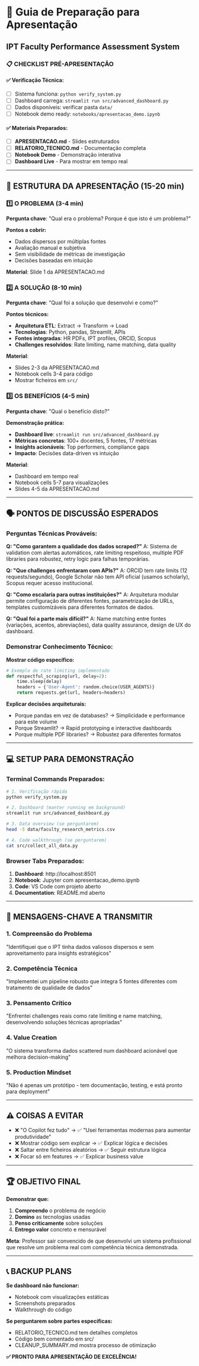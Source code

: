 # 🎯 Guia de Preparação para Apresentação
## IPT Faculty Performance Assessment System

### 📋 CHECKLIST PRÉ-APRESENTAÇÃO

#### ✅ Verificação Técnica:
- [ ] Sistema funciona: `python verify_system.py`
- [ ] Dashboard carrega: `streamlit run src/advanced_dashboard.py`
- [ ] Dados disponíveis: verificar pasta `data/`
- [ ] Notebook demo ready: `notebooks/apresentacao_demo.ipynb`

#### ✅ Materiais Preparados:
- [ ] **APRESENTACAO.md** - Slides estruturados
- [ ] **RELATORIO_TECNICO.md** - Documentação completa  
- [ ] **Notebook Demo** - Demonstração interativa
- [ ] **Dashboard Live** - Para mostrar em tempo real

---

## 🎤 ESTRUTURA DA APRESENTAÇÃO (15-20 min)

### 1️⃣ O PROBLEMA (3-4 min)
**Pergunta chave**: "Qual era o problema? Porque é que isto é um problema?"

**Pontos a cobrir:**
- Dados dispersos por múltiplas fontes
- Avaliação manual e subjetiva
- Sem visibilidade de métricas de investigação
- Decisões baseadas em intuição

**Material**: Slide 1 da APRESENTACAO.md

### 2️⃣ A SOLUÇÃO (8-10 min)
**Pergunta chave**: "Qual foi a solução que desenvolvi e como?"

**Pontos técnicos:**
- **Arquitetura ETL**: Extract → Transform → Load
- **Tecnologias**: Python, pandas, Streamlit, APIs
- **Fontes integradas**: HR PDFs, IPT profiles, ORCID, Scopus
- **Challenges resolvidos**: Rate limiting, name matching, data quality

**Material**: 
- Slides 2-3 da APRESENTACAO.md
- Notebook cells 3-4 para código
- Mostrar ficheiros em `src/`

### 3️⃣ OS BENEFÍCIOS (4-5 min)
**Pergunta chave**: "Qual o benefício disto?"

**Demonstração prática:**
- **Dashboard live**: `streamlit run src/advanced_dashboard.py`
- **Métricas concretas**: 100+ docentes, 5 fontes, 17 métricas
- **Insights acionáveis**: Top performers, compliance gaps
- **Impacto**: Decisões data-driven vs intuição

**Material**:
- Dashboard em tempo real
- Notebook cells 5-7 para visualizações
- Slides 4-5 da APRESENTACAO.md

---

## 🗣️ PONTOS DE DISCUSSÃO ESPERADOS

### Perguntas Técnicas Prováveis:

**Q: "Como garantem a qualidade dos dados scraped?"**
A: Sistema de validation com alertas automáticos, rate limiting respeitoso, multiple PDF libraries para robustez, retry logic para falhas temporárias.

**Q: "Que challenges enfrentaram com APIs?"**
A: ORCID tem rate limits (12 requests/segundo), Google Scholar não tem API oficial (usamos scholarly), Scopus requer acesso institucional.

**Q: "Como escalaria para outras instituições?"**
A: Arquitetura modular permite configuração de diferentes fontes, parametrização de URLs, templates customizáveis para diferentes formatos de dados.

**Q: "Qual foi a parte mais difícil?"**
A: Name matching entre fontes (variações, acentos, abreviações), data quality assurance, design de UX do dashboard.

### Demonstrar Conhecimento Técnico:

**Mostrar código específico:**
```python
# Exemplo de rate limiting implementado
def respectful_scraping(url, delay=2):
    time.sleep(delay)
    headers = {'User-Agent': random.choice(USER_AGENTS)}
    return requests.get(url, headers=headers)
```

**Explicar decisões arquiteturais:**
- Porque pandas em vez de databases? → Simplicidade e performance para este volume
- Porque Streamlit? → Rapid prototyping e interactive dashboards
- Porque multiple PDF libraries? → Robustez para diferentes formatos

---

## 💻 SETUP PARA DEMONSTRAÇÃO

### Terminal Commands Preparados:
```bash
# 1. Verificação rápida
python verify_system.py

# 2. Dashboard (manter running em background)
streamlit run src/advanced_dashboard.py

# 3. Data overview (se perguntarem)
head -5 data/faculty_research_metrics.csv

# 4. Code walkthrough (se perguntarem)
cat src/collect_all_data.py
```

### Browser Tabs Preparados:
1. **Dashboard**: http://localhost:8501
2. **Notebook**: Jupyter com apresentacao_demo.ipynb
3. **Code**: VS Code com projeto aberto
4. **Documentation**: README.md aberto

---

## 🎯 MENSAGENS-CHAVE A TRANSMITIR

### 1. **Compreensão do Problema**
"Identifiquei que o IPT tinha dados valiosos dispersos e sem aproveitamento para insights estratégicos"

### 2. **Competência Técnica**  
"Implementei um pipeline robusto que integra 5 fontes diferentes com tratamento de qualidade de dados"

### 3. **Pensamento Crítico**
"Enfrentei challenges reais como rate limiting e name matching, desenvolvendo soluções técnicas apropriadas"

### 4. **Value Creation**
"O sistema transforma dados scattered num dashboard acionável que melhora decision-making"

### 5. **Production Mindset**
"Não é apenas um protótipo - tem documentação, testing, e está pronto para deployment"

---

## ⚠️ COISAS A EVITAR

- ❌ "O Copilot fez tudo" → ✅ "Usei ferramentas modernas para aumentar produtividade"
- ❌ Mostrar código sem explicar → ✅ Explicar lógica e decisões
- ❌ Saltar entre ficheiros aleatórios → ✅ Seguir estrutura lógica
- ❌ Focar só em features → ✅ Explicar business value

---

## 🏆 OBJETIVO FINAL

**Demonstrar que:**
1. **Compreendo** o problema de negócio
2. **Domino** as tecnologias usadas  
3. **Penso criticamente** sobre soluções
4. **Entrego valor** concreto e mensurável

**Meta**: Professor sair convencido de que desenvolvi um sistema profissional que resolve um problema real com competência técnica demonstrada.

---

## 📞 BACKUP PLANS

**Se dashboard não funcionar:**
- Notebook com visualizações estáticas
- Screenshots preparados
- Walkthrough do código

**Se perguntarem sobre partes específicas:**
- RELATORIO_TECNICO.md tem detalhes completos
- Código bem comentado em src/
- CLEANUP_SUMMARY.md mostra processo de otimização

**✅ PRONTO PARA APRESENTAÇÃO DE EXCELÊNCIA!**
